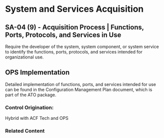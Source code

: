 # System and Services Acquisition
## SA-04 (9) - Acquisition Process | Functions, Ports, Protocols, and Services in Use

Require the developer of the system, system component, or system service to identify the functions, ports, protocols, and services intended for organizational use.

## OPS Implementation

Detailed implementation of functions, ports, and services intended for use can be found in the Configuration Management Plan document, which is part of the ATO package.

### Control Origination:

Hybrid with ACF Tech and OPS

### Related Content
